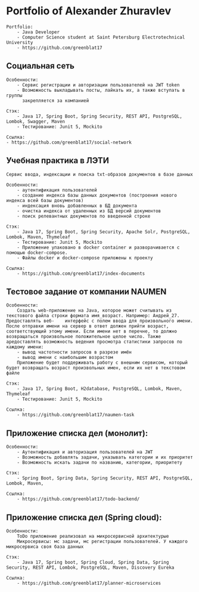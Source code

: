 # Portfolio of Alexander Zhuravlev

    Portfolio: 
        - Java Developer
        - Computer Science student at Saint Petersburg Electrotechnical University
        - https://github.com/greenblat17

## Социальная сеть
    Особенности:
        - Сервис регистрации и авторизации пользователей на JWT token
        - Возможность выкладывать посты, лайкать их, а также вступать в группы
          закрепляется за компанией
    
    Стэк:
        - Java 17, Spring Boot, Spring Security, REST API, PostgreSQL, Lombok, Swagger, Maven
        - Тестирование: Junit 5, Mockito
    
    Ссылка:
    - https://github.com/greenblat17/social-network
    
## Учебная практика в ЛЭТИ
    Сервис ввода, индексации и поиска txt-образов документов в базе данных
    
    Особенности:
        - аутентификация пользователей
        - создание индекса базы данных документов (построения нового индекса всей базы документов)
        - индексация вновь добавленных в БД документа
        - очистка индекса от удаленных из БД версий документов
        - поиск релевантных документов по введенной строке
    
    Стэк:
        - Java 17, Spring Boot, Spring Security, Apache Solr, PostgreSQL, Lombok, Maven, Thymeleaf
        - Тестирование: Junit 5, Mockito
        - Приложение упаковано в docker сontainer и разворачивается с помощью docker-compose.
        - Файлы docker и docker-compose приложены к проекту
    
    Ссылка:
        - https://github.com/greenblat17/index-documents

## Тестовое задание от компании NAUMEN
    Особенности:
        Создать web-приложение на Java, которое может cчитывать из текстового файла строки формата имя_возраст. Например: Андрей_27. Предоставлять веб-    интерфейс с полем ввода для произвольного имени. После отправки имени на сервер в ответ должен прийти возраст, соответствующий этому имени. Если имени нет в перечне, то должно возвращаться произвольное положительное целое число. Также аредоставлять возможность ведения просмотра статистики запросов по каждому имени:
        - вывод частотности запросов в разрезе имён
        - вывод имени с наибольшим возрастом
        Приложение будет поддерживать работу с внешним сервисом, который будет возвращать возраст произвольных имен, если их нет в текстовом файле
    
    Стэк:
        - Java 17, Spring Boot, H2database, PostgreSQL, Lombok, Maven, Thymeleaf
        - Тестирование: Junit 5, Mockito
    
    Ссылка:
        - https://github.com/greenblat17/naumen-task
    
## Приложение списка дел (монолит):
    Особенности:
        - Аутентификация и авторизация пользователей на JWT
        - Возможность добавлять задачи, указывать категории и их приоритет
        - Возможность искать задачи по названию, категории, приоритету
    
    Стэк:
        - Spring Boot, Spring Data, Spring Security, REST API, PostgreSQL, Lombok, Maven, 
    
    Ссылка:
        - https://github.com/greenblat17/todo-backend/

## Приложение списка дел (Spring cloud):
    Особенности:
        ToDo приложение реализовал на микросервисной архитектурые
        Микросервисы: мс задачи, мс регистрации пользователей. У каждого микросервиса своя база данных
    
    Стэк:
        - Java 17, Spring boot, Spring Cloud, Spring Data, Spring Security, REST API, Lombok, PostgreSQL, Maven, Discovery Eureka
    
    Ссылка:
        - https://github.com/greenblat17/planner-microservices
